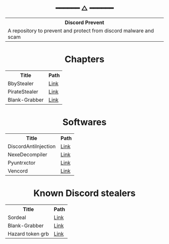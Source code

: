 <h2 align="center"> ━━━━━━  △  ━━━━━━ </h2>
<div align="center">
   <p></p>
  <table align="center">
  <tr>
    <th>Discord Prevent</th>
  </tr>
  <tr>
    <td>A repository to prevent and protect from discord malware and scam</td>
  </tr>
</table>
</div>
<p/>

<h1 align="center">Chapters</h1>

<table align="center">
  <tr><th>Title</th>          <th>Path</th></tr>
  <tr><td>BbyStealer</td>     <td><a href="https://github.com/kittygirlyy/Discord-Prevent/blob/main/chapters/BbyStealer.md">Link</a></td></tr>
  <tr><td>PirateStealer</td>     <td><a href="https://github.com/kittygirlyy/Discord-Prevent/blob/main/chapters/PirateStealer.md">Link</a></td></tr>
  <tr><td>Blank-Grabber</td>     <td><a href="https://github.com/kittygirlyy/Discord-Prevent/blob/main/chapters/Blank-Grabber.md">Link</a></td></tr>
</table>

<h1 align="center">Softwares</h1>

<table align="center">
  <tr><th>Title</th>          <th>Path</th></tr>
  <tr><td>DiscordAntiInjection</td>     <td><a href="https://github.com/kittygirlyy/DiscordAntiInjection">Link</a></td></tr>
  <tr><td>NexeDecompiler</td>     <td><a href="https://github.com/DiscordSaver/nexe-decompiler">Link</a></td></tr>
  <tr><td>Pyuntrxctor</td>     <td><a href="https://gist.github.com/kittygirlyy/79c18900b6a0c5b83c7d62de5173ccca">Link</a></td></tr>
   <tr><td>Vencord</td>     <td><a href="https://github.com/Vendicated/Vencord">Link</a></td></tr>
</table>

<h1 align="center">Known Discord stealers</h1>

<table align="center">
  <tr><th>Title</th>          <th>Path</th></tr>
  <tr><td>Sordeal</td>     <td><a href="https://github.com/SOrdeal/Sordeal-Stealer">Link</a></td></tr>
  <tr><td>Blank-Grabber</td>     <td><a href="https://github.com/Blank-c/Blank-Grabber">Link</a></td></tr>
  <tr><td>Hazard token grb</td>     <td><a href="https://github.com/Rbimo/Hazard-Token-Grabber.v2">Link</a></td></tr>
</table>

